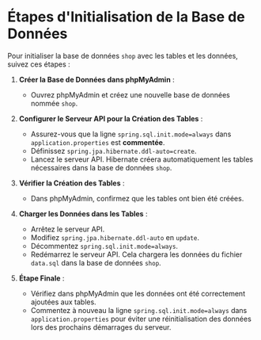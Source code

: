 # Étapes d'Initialisation de la Base de Données

Pour initialiser la base de données `shop` avec les tables et les données, suivez ces étapes :

1. **Créer la Base de Données dans phpMyAdmin** :
    - Ouvrez phpMyAdmin et créez une nouvelle base de données nommée `shop`.

2. **Configurer le Serveur API pour la Création des Tables** :
    - Assurez-vous que la ligne `spring.sql.init.mode=always` dans `application.properties` est **commentée**.
    - Définissez `spring.jpa.hibernate.ddl-auto=create`.
    - Lancez le serveur API. Hibernate créera automatiquement les tables nécessaires dans la base de données `shop`.

3. **Vérifier la Création des Tables** :
    - Dans phpMyAdmin, confirmez que les tables ont bien été créées.

4. **Charger les Données dans les Tables** :
    - Arrêtez le serveur API.
    - Modifiez `spring.jpa.hibernate.ddl-auto` en `update`.
    - Décommentez `spring.sql.init.mode=always`.
    - Redémarrez le serveur API. Cela chargera les données du fichier `data.sql` dans la base de données `shop`.

5. **Étape Finale** :
    - Vérifiez dans phpMyAdmin que les données ont été correctement ajoutées aux tables.
    - Commentez à nouveau la ligne `spring.sql.init.mode=always` dans `application.properties` pour éviter une réinitialisation des données lors des prochains démarrages du serveur.
